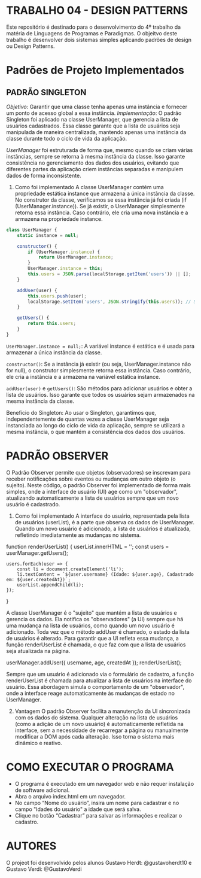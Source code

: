 # TRABALHO 04 - DESIGN PATTERNS

Este repositório é destinado para o desenvolvimento do 4º trabalho da matéria de Linguagens de Programas e Paradigmas.
O objeitvo deste trabalho é desenvolver dois sistemas simples aplicando padrões de design ou Design Patterns.
# Padrões de Projeto Implementados
## PADRÃO SINGLETON

*Objetivo*: Garantir que uma classe tenha apenas uma instância e fornecer um ponto de acesso global a essa instância.
*Implementação*: O padrão Singleton foi aplicado na classe UserManager, que gerencia a lista de usuários cadastrados. Essa classe garante que a lista de usuários seja manipulada de maneira centralizada, mantendo apenas uma instância da classe durante todo o ciclo de vida da aplicação.

*UserManager* foi estruturada de forma que, mesmo quando se criam várias instâncias, sempre se retorna à mesma instância da classe. Isso garante consistência no gerenciamento dos dados dos usuários, evitando que diferentes partes da aplicação criem instâncias separadas e manipulem dados de forma inconsistente.

1. Como foi implementado
A classe UserManager contém uma propriedade estática instance que armazena a única instância da classe. No construtor da classe, verificamos se essa instância já foi criada (if (UserManager.instance)). Se já existir, o UserManager simplesmente retorna essa instância. Caso contrário, ele cria uma nova instância e a armazena na propriedade instance.
```JavaScript
class UserManager {
    static instance = null; 

    constructor() {
        if (UserManager.instance) {
            return UserManager.instance; 
        }
        UserManager.instance = this; 
        this.users = JSON.parse(localStorage.getItem('users')) || [];
    }

    addUser(user) {
        this.users.push(user);
        localStorage.setItem('users', JSON.stringify(this.users)); // Salva os usuários no localStorage.
    }

    getUsers() {
        return this.users; 
    }
}
```

```UserManager.instance = null;```: A variável instance é estática e é usada para armazenar a única instância da classe.

```constructor()```: Se a instância já existir (ou seja, UserManager.instance não for null), o construtor simplesmente retorna essa instância. Caso contrário, ele cria a instância e a armazena na variável estática instance.

```addUser(user)``` e ```getUsers()```: São métodos para adicionar usuários e obter a lista de usuários. Isso garante que todos os usuários sejam armazenados na mesma instância da classe.

Benefício do Singleton: Ao usar o Singleton, garantimos que, independentemente de quantas vezes a classe UserManager seja instanciada ao longo do ciclo de vida da aplicação, sempre se utilizará a mesma instância, o que mantém a consistência dos dados dos usuários.

# PADRÃO OBSERVER 

O Padrão Observer permite que objetos (observadores) se inscrevam para receber notificações sobre eventos ou mudanças em outro objeto (o sujeito). Neste código, o padrão Observer foi implementado de forma mais simples, onde a interface de usuário (UI) age como um "observador", atualizando automaticamente a lista de usuários sempre que um novo usuário é cadastrado.

1. Como foi implementado
A interface do usuário, representada pela lista de usuários (userList), é a parte que observa os dados de UserManager. Quando um novo usuário é adicionado, a lista de usuários é atualizada, refletindo imediatamente as mudanças no sistema.

function renderUserList() {
    userList.innerHTML = '';
    const users = userManager.getUsers();

    users.forEach(user => {
        const li = document.createElement('li');
        li.textContent = `${user.username} (Idade: ${user.age}, Cadastrado em: ${user.createdAt})`;
        userList.appendChild(li);
    });
}

A classe UserManager é o "sujeito" que mantém a lista de usuários e gerencia os dados. Ela notifica os "observadores" (a UI) sempre que há uma mudança na lista de usuários, como quando um novo usuário é adicionado. Toda vez que o método addUser é chamado, o estado da lista de usuários é alterado. Para garantir que a UI refleta essa mudança, a função renderUserList é chamada, o que faz com que a lista de usuários seja atualizada na página.

userManager.addUser({ username, age, createdAt });
renderUserList();

Sempre que um usuário é adicionado via o formulário de cadastro, a função renderUserList é chamada para atualizar a lista de usuários na interface do usuário. Essa abordagem simula o comportamento de um "observador", onde a interface reage automaticamente às mudanças de estado no UserManager.

2. Vantagem
O padrão Observer facilita a manutenção da UI sincronizada com os dados do sistema. Qualquer alteração na lista de usuários (como a adição de um novo usuário) é automaticamente refletida na interface, sem a necessidade de recarregar a página ou manualmente modificar a DOM após cada alteração. Isso torna o sistema mais dinâmico e reativo.

# COMO EXECUTAR O PROGRAMA

- O programa é executado em um navegador web e não requer instalação de software adicional.
- Abra o arquivo index.html em um navegador.
- No campo “Nome do usuário”, insira um nome para cadastrar e no campo "Idades do usuário" a idade que será salva.
- Clique no botão “Cadastrar” para salvar as informações e realizar o cadastro.

# AUTORES

O projeot foi desenvolvido pelos alunos Gustavo Herdt: @gustavoherdt10 e Gustavo Verdi: @GustavoVerdi
